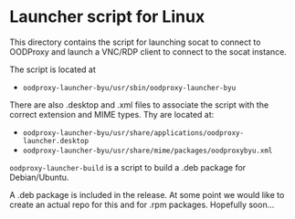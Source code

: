 # Launcher script for Linux

This directory contains the script for launching socat to connect to OODProxy
and launch a VNC/RDP client to connect to the socat instance.

The script is located at
- `oodproxy-launcher-byu/usr/sbin/oodproxy-launcher-byu`

There are also .desktop and .xml files to associate the script with the correct
extension and MIME types.  Thy are located at:
- `oodproxy-launcher-byu/usr/share/applications/oodproxy-launcher.desktop`
- `oodproxy-launcher-byu/usr/share/mime/packages/oodproxybyu.xml`

`oodproxy-launcher-build` is a script to build a .deb package for Debian/Ubuntu.

A .deb package is included in the release.  At some point we would like to create
an actual repo for this and for .rpm packages.  Hopefully soon...
